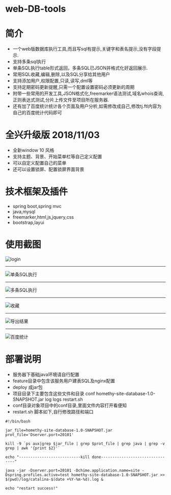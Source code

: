 # web-DB-tools

# 简介
* 一个web版数据库执行工具,而且写sql有提示,关键字和表名提示,没有字段提示.
* 支持多条sql执行
* 单条SQL执行table形式返回，多条SQL已JSON并格式化好返回展示.
* 常用SQL收藏,编辑,删除,以及SQL分享给其他用户
* 支持添加用户,权限配置,只读,读写,dml等
* 支持定期密码更新提醒,只需一个配置设置密码必须更新的周期
* 附带一些常用的开发工具,JSON格式化,freemarker语法测试,域名whois查询,正则表达式测试,分片上传文件至项目所在服务器.
* 还有加了百度统计统计各个页面及用户分析,如需修改成自己,修改tj.ftl内容为自己的百度统计代码即可

# 全兴升级版  2018/11/03
* 全新window 10 风格
* 支持主题、背景、开始菜单栏等自己定义配置
* 可以自定义配置自己的菜单
* 还可以设置锁屏、配置锁屏界面背景

# 技术框架及插件
* spring boot,spring mvc
* java,mysql
* freemarker,html,js,jquery,css
* bootstrap,layui

# 使用截图
![login](https://github.com/hammerLei/web-DB-tools/blob/master/photo/database0.png)
***
![单条SQL执行](https://github.com/hammerLei/web-DB-tools/blob/master/photo/database1.png)
***
![多条SQL执行](https://github.com/hammerLei/web-DB-tools/blob/master/photo/database2.png)
***
![收藏](https://github.com/hammerLei/web-DB-tools/blob/master/photo/database3.png)
***
![导出结果](https://github.com/hammerLei/web-DB-tools/blob/master/photo/database5.png)
***
![百度统计](https://github.com/hammerLei/web-DB-tools/blob/master/photo/baidutj.png)

# 部署说明
* 服务器下基础java环境请自行配置
* feature目录中包含该服务用户建表SQL及nginx配置
* deploy 成jar包
* 项目目录下主要包含这些文件和目录 conf  homethy-site-database-1.0-SNAPSHOT.jar  log  logs  restart.sh
* conf目录对象项目中的conf目录,里面文件内容打开看便知
* restart.sh 脚本如下,自行修改路径和端口
``` 
#!/bin/bash

jar_file=homethy-site-database-1.0-SNAPSHOT.jar
prot_file='Dserver.port=20101'

kill -9 `ps aux|grep $jar_file | grep $prot_file | grep java | grep -v grep | awk '{print $2}'`

echo "---------------------------kill done--------------------------------"

java -jar -Dserver.port=20101 -Dchime.application.name=site -Dspring.profiles.active=test homethy-site-database-1.0-SNAPSHOT.jar >> $(pwd)/log/catalina-$(date +%Y-%m-%d).log &

echo "restart success!"
``` 
